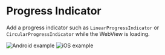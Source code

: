 # Progress Indicator

Add a progress indicator such as `LinearProgressIndicator` or `CircularProgressIndicator` while the WebView is loading.

![Android example](https://user-images.githubusercontent.com/5956938/205489889-7a3885a4-b49e-44d7-826b-5bdcad1d945f.gif)
![iOS example](https://user-images.githubusercontent.com/5956938/205489891-db780f1d-fde3-4851-bd9d-9d3edfd0401b.gif)

